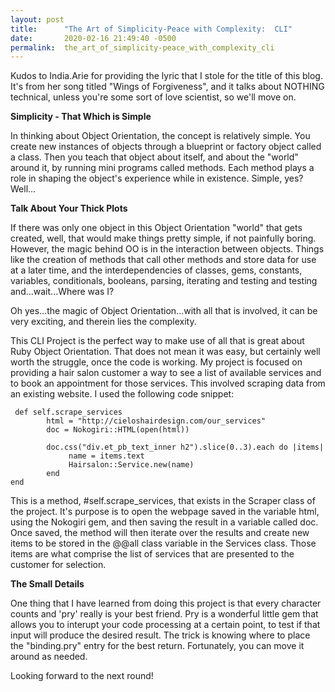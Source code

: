 ```yaml
---
layout: post
title:      "The Art of Simplicity-Peace with Complexity:  CLI"
date:       2020-02-16 21:49:40 -0500
permalink:  the_art_of_simplicity-peace_with_complexity_cli
---
```



Kudos to India.Arie for providing the lyric that I stole for the title of this blog.  It's from her song titled "Wings of Forgiveness", and it talks about NOTHING technical, unless you're some sort of love scientist, so we'll move on.

**Simplicity - That Which is Simple**

In thinking about Object Orientation, the concept is relatively simple.  You create new instances of objects through a blueprint or factory object called a class.  Then you teach that object about itself, and about the "world" around it, by running mini programs called methods.  Each method plays a role in shaping the object's experience while in existence.   Simple, yes?  Well...

**Talk About Your Thick Plots**

If there was only one object in this Object Orientation "world" that gets created, well, that would make things pretty simple, if not painfully boring.  However, the magic behind OO is in the interaction between objects.  Things like the creation of methods that call other methods and store data for use at a later time, and the interdependencies of classes, gems, constants, variables, conditionals, booleans, parsing, iterating and testing and testing and...wait...Where was I?

Oh yes...the magic of Object Orientation...with all that is involved, it can be very exciting, and therein lies the complexity.  

This CLI Project is the perfect way to make use of all that is great about Ruby Object Orientation.  That does not mean it was easy, but certainly well worth the struggle, once the code is working.  My project is focused on providing a hair salon customer a way to see a list of available services and to book an appointment for those services.  This involved scraping data from an existing website.  I used the following code snippet:

```
 def self.scrape_services
        html = "http://cieloshairdesign.com/our_services"
        doc = Nokogiri::HTML(open(html))   
                
        doc.css("div.et_pb_text_inner h2").slice(0..3).each do |items| 
             name = items.text
             Hairsalon::Service.new(name)
        end
end

```

This is a method, #self.scrape_services, that exists in the Scraper class of the project.  It's purpose is to open the webpage saved in the variable html, using the Nokogiri gem, and then saving the result in a variable called doc.  Once saved, the method will then iterate over the results and create new items to be stored in the @@all class variable in the Services class.  Those items are what comprise the list of services that are presented to the customer for selection.

**The Small Details**

One thing that I have learned from doing this project is that every character counts and 'pry' really is your best friend.  Pry is a wonderful little gem that allows you to interupt your code processing at a certain point, to test if that input will produce the desired result.  The trick is knowing where to place the "binding.pry" entry for the best return.  Fortunately, you can move it around as needed.

Looking forward to the next round!
